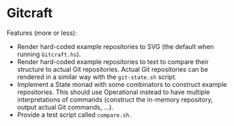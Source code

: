 # Gitcraft

Features (more or less):

- Render hard-coded example repositories to SVG (the default when running
  `Gitcraft.hs`).
- Render hard-coded example repositories to text to compare their structure to
  actual Git repositories. Actual Git repositories can be rendered in a similar
  way with the `git-state.sh` script.
- Implement a State monad with some combinators to construct example
  repositories. This should use Operational instead to have multiple
  interpretations of commands (construct the in-memory repository, output actual
  Git commands, ...).
- Provide a test script called `compare.sh`.
